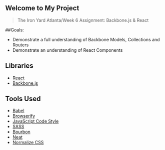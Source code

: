 ## Welcome to My Project

> The Iron Yard Atlanta/Week 6 Assignment: Backbone.js & React

##Goals:
- Demonstrate a full understanding of Backbone Models, Collections and  Routers
- Demonstrate an understanding of React Components

## Libraries
- [React](https://facebook.github.io/react/)
- [Backbone.js](http://backbonejs.org/)



## Tools Used
- [Babel](https://babeljs.io/)
- [Browserify](http://browserify.org/)
- [JavaScript Code Style](http://jscs.info/)
- [SASS](http://sass-lang.com/)
- [Bourbon](http://bourbon.io/)
- [Neat](http://neat.bourbon.io/)
- [Normalize CSS](https://necolas.github.io/normalize.css/)
